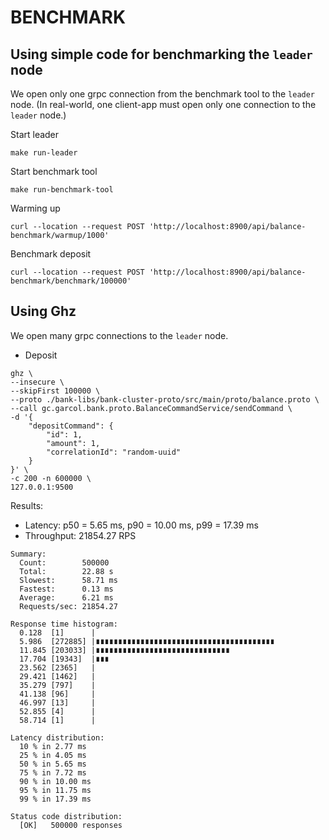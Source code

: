 # BENCHMARK

## Using simple code for benchmarking the `leader` node
We open only one grpc connection from the benchmark tool to the `leader` node.
(In real-world, one client-app must open only one connection to the `leader` node.)

Start leader
```shell
make run-leader
```

Start benchmark tool
```shell
make run-benchmark-tool
```

Warming up
```shell
curl --location --request POST 'http://localhost:8900/api/balance-benchmark/warmup/1000'
```

Benchmark deposit
```shell
curl --location --request POST 'http://localhost:8900/api/balance-benchmark/benchmark/100000'
```

## Using Ghz
We open many grpc connections to the `leader` node. 

- Deposit
```shell
ghz \
--insecure \
--skipFirst 100000 \
--proto ./bank-libs/bank-cluster-proto/src/main/proto/balance.proto \
--call gc.garcol.bank.proto.BalanceCommandService/sendCommand \
-d '{
    "depositCommand": {
        "id": 1,
        "amount": 1,
        "correlationId": "random-uuid"
    }
}' \
-c 200 -n 600000 \
127.0.0.1:9500
```

Results:
- Latency: p50 = 5.65 ms, p90 = 10.00 ms, p99 = 17.39 ms
- Throughput: 21854.27 RPS

```shell
Summary:
  Count:        500000
  Total:        22.88 s
  Slowest:      58.71 ms
  Fastest:      0.13 ms
  Average:      6.21 ms
  Requests/sec: 21854.27

Response time histogram:
  0.128  [1]      |
  5.986  [272885] |∎∎∎∎∎∎∎∎∎∎∎∎∎∎∎∎∎∎∎∎∎∎∎∎∎∎∎∎∎∎∎∎∎∎∎∎∎∎∎∎
  11.845 [203033] |∎∎∎∎∎∎∎∎∎∎∎∎∎∎∎∎∎∎∎∎∎∎∎∎∎∎∎∎∎∎
  17.704 [19343]  |∎∎∎
  23.562 [2365]   |
  29.421 [1462]   |
  35.279 [797]    |
  41.138 [96]     |
  46.997 [13]     |
  52.855 [4]      |
  58.714 [1]      |

Latency distribution:
  10 % in 2.77 ms 
  25 % in 4.05 ms 
  50 % in 5.65 ms 
  75 % in 7.72 ms 
  90 % in 10.00 ms 
  95 % in 11.75 ms 
  99 % in 17.39 ms 

Status code distribution:
  [OK]   500000 responses  
```
